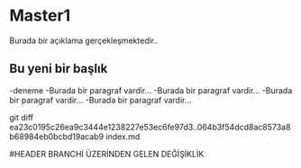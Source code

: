# Master1
Burada bir açıklama gerçekleşmektedir..
## Bu yeni bir başlık
-deneme
-Burada bir paragraf vardir...
-Burada bir paragraf vardir...
-Burada bir paragraf vardir...
-Burada bir paragraf vardir...

git diff ea23c0195c26ea9c3444e1238227e53ec6fe97d3..064b3f54dcd8ac8573a8b68984eb0bcbd19acab9 index.md

#HEADER BRANCHİ ÜZERİNDEN GELEN DEĞİŞİKLİK
